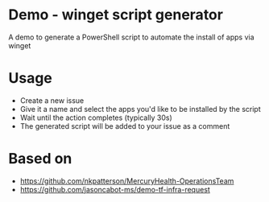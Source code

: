 # Demo - winget script generator
A demo to generate a PowerShell script to automate the install of apps via winget

# Usage
 - Create a new issue
 - Give it a name and select the apps you'd like to be installed by the script
 - Wait until the action completes (typically 30s)
 - The generated script will be added to your issue as a comment

# Based on 
* https://github.com/nkpatterson/MercuryHealth-OperationsTeam
* https://github.com/jasoncabot-ms/demo-tf-infra-request
